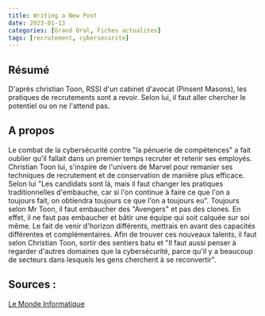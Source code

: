 ```yaml
---
title: Writing a New Post
date: 2023-01-13
categories: [Grand Oral, Fiches actualites]
tags: [recrutement, cybersecurite]
---
```


## Résumé
D'après christian Toon, RSSI d'un cabinet d'avocat (Pinsent Masons), les pratiques de recrutements sont a revoir. Selon lui, il faut aller chercher le potentiel ou on ne l'attend pas.

## A propos
Le combat de la cybersécurité contre "la pénuerie de compétences" a fait oublier qu'il fallait dans un premier temps recruter et retenir ses employés. Christian Toon lui, s'inspire de l'univers de Marvel pour remanier ses techniques de recrutement et de conservation de manière plus efficace. Selon lui "Les candidats sont là, mais il faut changer les pratiques traditionnelles d'embauche, car si l'on continue à faire ce que l'on a toujours fait, on obtiendra toujours ce que l'on a toujours eu".
Toujours selon Mr Toon, il faut embaucher des "Avengers" et pas des clones. En effet, il ne faut pas embaucher et bâtir une équipe qui soit calquée sur soi même. Le fait de venir d'horizon différents, mettrais en avant des capacités différentes et complémentaires.
Afin de trouver ces nouveaux talents, il faut selon Christian Toon, sortir des sentiers batu et "Il faut aussi penser à regarder d'autres domaines que la cybersécurité, parce qu'il y a beaucoup de secteurs dans lesquels les gens cherchent à se reconvertir".

## Sources :
[Le Monde Informatique](https://www.lemondeinformatique.fr/actualites/lire-l-univers-marvel-source-d-inspiration-pour-recruter-en-cyber-89118.html)
